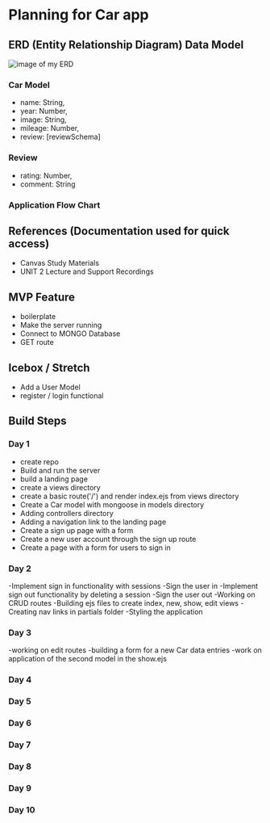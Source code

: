 # Planning for Car app

## ERD (Entity Relationship Diagram) Data Model

![image of my ERD](#)

### Car Model

- name: String,
- year: Number,
- image: String,
- mileage: Number,
- review: [reviewSchema]

### Review

- rating: Number,
- comment: String

### Application Flow Chart

## References (Documentation used for quick access)

- Canvas Study Materials
- UNIT 2 Lecture and Support Recordings

## MVP Feature

- boilerplate
- Make the server running
- Connect to MONGO Database
- GET route

## Icebox / Stretch

- Add a User Model
- register / login functional

## Build Steps

### Day 1

- create repo
- Build and run the server
- build a landing page
- create a views directory
- create a basic route('/') and render index.ejs from views directory
- Create a Car model with mongoose in models directory
- Adding controllers directory
- Adding a navigation link to the landing page
- Create a sign up page with a form
- Create a new user account through the sign up route
- Create a page with a form for users to sign in

### Day 2

-Implement sign in functionality with sessions
-Sign the user in
-Implement sign out functionality by deleting a session
-Sign the user out
-Working on CRUD routes
-Building ejs files to create index, new, show, edit views
-Creating nav links in partials folder
-Styling the application

### Day 3
-working on edit routes
-building a form for a new Car data entries
-work on application of the second model in the show.ejs

### Day 4

### Day 5

### Day 6

### Day 7

### Day 8

### Day 9

### Day 10
